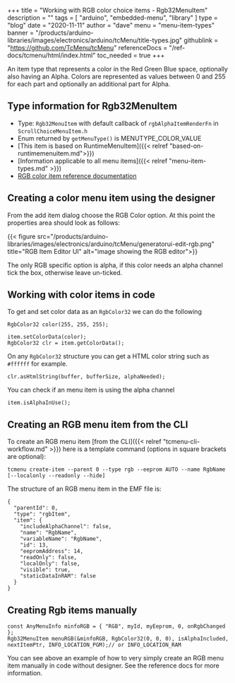 +++
title = "Working with RGB color choice items  - Rgb32MenuItem"
description = ""
tags = [ "arduino", "embedded-menu", "library" ]
type = "blog"
date = "2020-11-11"
author =  "dave"
menu = "menu-item-types"
banner = "/products/arduino-libraries/images/electronics/arduino/tcMenu/title-types.jpg"
githublink = "https://github.com/TcMenu/tcMenu"
referenceDocs = "/ref-docs/tcmenu/html/index.html"
toc_needed = true
+++

An item type that represents a color in the Red Green Blue space, optionally also having an Alpha. Colors are represented as values between 0 and 255 for each part and optionally an additional part for Alpha.

## Type information for Rgb32MenuItem

* Type: `Rgb32MenuItem` with default callback of `rgbAlphaItemRenderFn` in `ScrollChoiceMenuItem.h`
* Enum returned by `getMenuType()` is MENUTYPE_COLOR_VALUE
* [This item is based on RuntimeMenuItem]({{< relref "based-on-runtimemenuitem.md">}})
* [Information applicable to all menu items]({{< relref "menu-item-types.md" >}})
* [RGB color item reference documentation](https://www.thecoderscorner.com/ref-docs/tcmenu/html/class_rgb32_menu_item.html)

## Creating a color menu item using the designer

From the add item dialog choose the RGB Color option. At this point the properties area should look as follows:

{{< figure src="/products/arduino-libraries/images/electronics/arduino/tcMenu/generatorui-edit-rgb.png" title="RGB Item Editor UI" alt="image showing the RGB editor">}}

The only RGB specific option is alpha, if this color needs an alpha channel tick the box, otherwise leave un-ticked.

## Working with color items in code

To get and set color data as an `RgbColor32` we can do the following

    RgbColor32 color(255, 255, 255);

    item.setColorData(color); 
    RgbColor32 clr = item.getColorData();
    
On any `RgbColor32` structure you can get a HTML color string such as `#ffffff` for example.

    clr.asHtmlString(buffer, bufferSize, alphaNeeded);

You can check if an menu item is using the alpha channel

    item.isAlphaInUse();

## Creating an RGB menu item from the CLI

To create an RGB menu item [from the CLI]({{< relref "tcmenu-cli-workflow.md" >}}) here is a template command (options in square brackets are optional):

    tcmenu create-item --parent 0 --type rgb --eeprom AUTO --name RgbName [--localonly --readonly --hide]

The structure of an RGB menu item in the EMF file is:

    {
      "parentId": 0,
      "type": "rgbItem",
      "item": {
        "includeAlphaChannel": false,
        "name": "RgbName",
        "variableName": "RgbName",
        "id": 13,
        "eepromAddress": 14,
        "readOnly": false,
        "localOnly": false,
        "visible": true,
        "staticDataInRAM": false
      }
    }

## Creating Rgb items manually

    const AnyMenuInfo minfoRGB = { "RGB", myId, myEeprom, 0, onRgbChanged };
    Rgb32MenuItem menuRGB(&minfoRGB, RgbColor32(0, 0, 0), isAlphaIncluded, nextItemPtr, INFO_LOCATION_PGM);// or INFO_LOCATION_RAM

You can see above an example of how to very simply create an RGB menu item manually in code without designer. See the reference docs for more information. 
